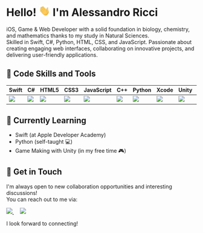 <h1 align="left">Hello! <img src="https://raw.githubusercontent.com/ABSphreak/ABSphreak/master/gifs/Hi.gif" width="30px"> I'm Alessandro Ricci </h1>
</p>

iOS, Game & Web Developer with a solid foundation in biology, chemistry, and mathematics thanks to my study in Natural Sciences. 
<br>
Skilled in Swift, C#, Python, HTML, CSS, and JavaScript. Passionate about creating engaging web interfaces, collaborating on innovative projects, and delivering user-friendly applications.

## 🔧 Code Skills and Tools
| Swift | C# | HTML5 | CSS3 | JavaScript | C++ | Python | Xcode | Unity | Blender |
|-------|----|-------|------|-------------|-----|--------|-------|-------|---------|
| <img src="https://cdn.jsdelivr.net/gh/devicons/devicon/icons/swift/swift-original.svg" height="40"/> | <img src="https://cdn.jsdelivr.net/gh/devicons/devicon/icons/csharp/csharp-original.svg" height="75"/> | <img src="https://cdn.jsdelivr.net/gh/devicons/devicon/icons/html5/html5-original.svg" height="40"/> | <img src="https://cdn.jsdelivr.net/gh/devicons/devicon/icons/css3/css3-original.svg" height="40"/> | <img src="https://cdn.jsdelivr.net/gh/devicons/devicon/icons/javascript/javascript-original.svg" height="40"/> | <img src="https://cdn.jsdelivr.net/gh/devicons/devicon/icons/cplusplus/cplusplus-original.svg" height="40"/> | <img src="https://cdn.jsdelivr.net/gh/devicons/devicon/icons/python/python-original.svg" height="40"/> | <img src="https://cdn.jsdelivr.net/gh/devicons/devicon/icons/xcode/xcode-original.svg" height="40"/> | <img src="https://cdn.jsdelivr.net/gh/devicons/devicon/icons/unity/unity-original.svg" height="40"/> | <img src="https://cdn.jsdelivr.net/gh/devicons/devicon/icons/blender/blender-original.svg" height="40"/> |



## 🌱 Currently Learning
- Swift (at Apple Developer Academy) 
- Python (self-taught 💻) 
- Game Making with Unity (in my free time 🎮)

## 💬 Get in Touch

I'm always open to new collaboration opportunities and interesting discussions! 
<br>
You can reach out to me via:

<div align="left">
   <a href="mailto:alessandro.ricci.rcc@gmail.com">
    <img src="https://img.shields.io/badge/Gmail-D14836?style=for-the-badge&logo=gmail&logoColor=white" />
  </a>
  <img width="12" />
  <a href="https://www.linkedin.com/in/itsalessandroricci/">
    <img src="https://img.shields.io/badge/LinkedIn-0077B5?style=for-the-badge&logo=linkedin&logoColor=white" />
  </a>
</div>

I look forward to connecting!
